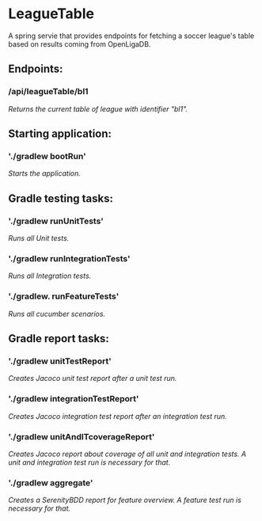 # LeagueTable

A spring servie that provides endpoints for fetching a soccer league's table based on results coming from OpenLigaDB. 

## Endpoints:

### /api/leagueTable/bl1
*Returns the current table of league with identifier "bl1".*

## Starting application:

### './gradlew bootRun'
*Starts the application.*

## Gradle testing tasks:

### './gradlew runUnitTests'
*Runs all Unit tests.*

### './gradlew runIntegrationTests'
*Runs all Integration tests.*

### './gradlew. runFeatureTests'
*Runs all cucumber scenarios.*

## Gradle report tasks:

### './gradlew unitTestReport'
*Creates Jacoco unit test report after a unit test run.*

### './gradlew integrationTestReport'
*Creates Jacoco integration test report after an integration test run.*

### './gradlew unitAndITcoverageReport'
*Creates Jacoco report about coverage of all unit and integration tests. A unit and integration test run is necessary for that.*

### './gradlew aggregate'
*Creates a SerenityBDD report for feature overview. A feature test run is necessary for that.*
